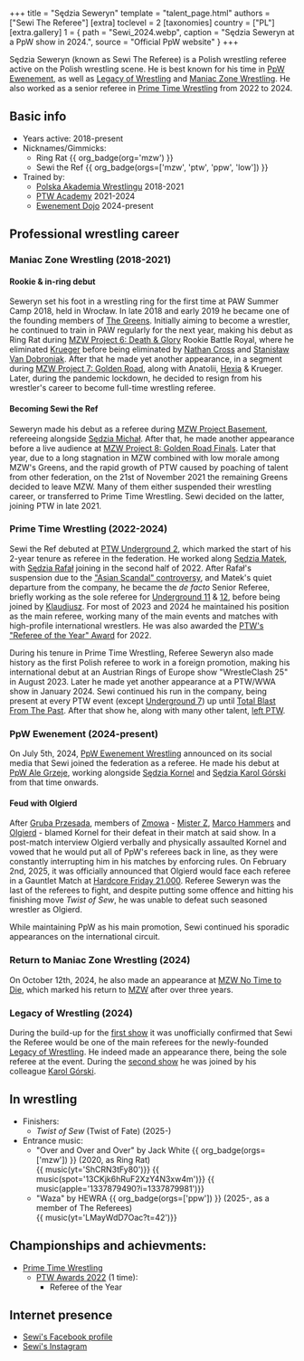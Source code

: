 +++
title = "Sędzia Seweryn"
template = "talent_page.html"
authors = ["Sewi The Referee"]
[extra]
toclevel = 2
[taxonomies]
country = ["PL"]
[extra.gallery]
1 = { path = "Sewi_2024.webp", caption = "Sędzia Seweryn at a PpW show in 2024.", source = "Official PpW website" }
+++

Sędzia Seweryn (known as Sewi The Referee) is a Polish wrestling referee active on the Polish wrestling scene. He is best known for his time in [PpW Ewenement](@/o/ppw.md), as well as [Legacy of Wrestling](@/o/low.md) and [Maniac Zone Wrestling](@/o/mzw.md). He also worked as a senior referee in [Prime Time Wrestling](@/o/ptw.md) from 2022 to 2024.

## Basic info

* Years active: 2018-present
* Nicknames/Gimmicks:
  - Ring Rat {{ org_badge(org='mzw') }}
  - Sewi the Ref {{ org_badge(orgs=['mzw', 'ptw', 'ppw', 'low']) }}
* Trained by:
  - [Polska Akademia Wrestlingu](@/o/paw.md) 2018-2021
  - [PTW Academy](@/o/ptw-academy.md) 2021-2024
  - [Ewenement Dojo](@/o/ewenement-dojo.md) 2024-present

## Professional wrestling career

### Maniac Zone Wrestling (2018-2021)

#### Rookie & in-ring debut

Seweryn set his foot in a wrestling ring for the first time at PAW Summer Camp 2018, held in Wrocław.
In late 2018 and early 2019 he became one of the founding members of [The Greens](@/a/zieloni.md).
Initially aiming to become a wrestler, he continued to train in PAW regularly for the next year, making his debut as Ring Rat during [MZW Project 6: Death & Glory](@/e/mzw/2019-08-24-mzw-project-6-death-and-glory.md) Rookie Battle Royal, where he eliminated [Krueger](@/w/olgierd.md) before being eliminated by [Nathan Cross](@/w/gabriel-queen.md) and [Stanisław Van Dobroniak](@/w/stanislaw-van-dobroniak.md).
After that he made yet another appearance, in a segment during [MZW Project 7: Golden Road](@/e/mzw/2020-01-18-mzw-project-7-golden-road.md), along with Anatolii, [Hexia](@/w/hexia.md) & Krueger.
Later, during the pandemic lockdown, he decided to resign from his wrestler's career to become full-time wrestling referee.

#### Becoming Sewi the Ref

Seweryn made his debut as a referee during [MZW Project Basement](@/e/project-basement.md), refereeing alongside [Sędzia Michał](@/w/sedzia-michal.md).
After that, he made another appearance before a live audience at [MZW Project 8: Golden Road Finals](@/e/mzw/2021-08-14-mzw-project-8-golden-road-finals.md).
Later that year, due to a long stagnation in MZW combined with low morale among MZW's Greens, and the rapid growth of PTW caused by poaching of talent from other federation, on the 21st of November 2021 the remaining Greens decided to leave MZW.
Many of them either suspended their wrestling career, or transferred to Prime Time Wrestling. Sewi decided on the latter, joining PTW in late 2021.

### Prime Time Wrestling (2022-2024)

Sewi the Ref debuted at [PTW Underground 2](@/e/ptw/2022-01-23-ptw-underground-2.md), which marked the start of his 2-year tenure as referee in the federation.
He worked along [Sędzia Matek](@/w/sedzia-matek.md), with [Sędzia Rafał](@/w/alex-brave.md) joining in the second half of 2022.
After Rafał's suspension due to the ["Asian Scandal" controversy](@/a/ptw-awards-2022.md), and Matek's quiet departure from the company, he became the _de facto_ Senior Referee, briefly working as the sole referee for [Underground 11](@/e/ptw/2023-01-29-ptw-underground-11.md) & [12](@/e/ptw/2023-02-26-ptw-underground-12.md), before being joined by [Klaudiusz](@/w/sedzia-klaudiusz.md).
For most of 2023 and 2024 he maintained his position as the main referee, working many of the main events and matches with high-profile international wrestlers.
He was also awarded the [PTW's "Referee of the Year" Award](@/a/ptw-awards-2022.md) for 2022.

During his tenure in Prime Time Wrestling, Referee Seweryn also made history as the first Polish referee to work in a foreign promotion, making his international debut at an Austrian Rings of Europe show "WrestleClash 25" in August 2023.
Later he made yet another appearance at a PTW/WWA show in January 2024.
Sewi continued his run in the company, being present at every PTW event (except [Underground 7](@/e/ptw/2022-08-28-ptw-underground-7.md)) up until [Total Blast From The Past](@/e/ptw/2024-05-11-ptw-6.md).
After that show he, along with many other talent, [left PTW](@/a/ptw-exits.md).

### PpW Ewenement (2024-present)

On July 5th, 2024, [PpW Ewenement Wrestling](@/o/ppw.md) announced on its social media that Sewi joined the federation as a referee.
He made his debut at [PpW Ale Grzeje](@/e/ppw/2024-07-13-ppw-ale-grzeje.md), working alongside [Sędzia Kornel](@/w/sedzia-kornel.md) and [Sędzia Karol Górski](@/w/madman-charlie.md) from that time onwards.

#### Feud with Olgierd

After [Gruba Przesada](@/e/ppw/2025-01-25-ppw-gruba-przesada.md), members of [Zmowa](@/a/zmowa.md) - [Mister Z](@/w/mister-z.md), [Marco Hammers](@/w/marco-hammers.md) and [Olgierd](@/w/olgierd.md) - blamed Kornel for their defeat in their match at said show. In a post-match interview Olgierd verbally and physically assaulted Kornel and vowed that he would put all of PpW's referees back in line, as they were constantly interrupting him in his matches by enforcing rules. On February 2nd, 2025, it was officially announced that Olgierd would face each referee in a Gauntlet Match at [Hardcore Friday 21.000](@/e/ppw/2025-02-21-ppw-hardcore-friday.md). Referee Seweryn was the last of the referees to fight, and despite putting some offence and hitting his finishing move _Twist of Sew_, he was unable to defeat such seasoned wrestler as Olgierd.

While maintaining PpW as his main promotion, Sewi continued his sporadic appearances on the international circuit.

### Return to Maniac Zone Wrestling (2024)

On October 12th, 2024, he also made an appearance at [MZW No Time to Die](@/e/mzw/2024-10-12-mzw-no-time-to-die.md), which marked his return to [MZW](@/o/mzw.md) after over three years.

### Legacy of Wrestling (2024)

During the build-up for the [first show](@/e/low/2024-12-01-low-1.md) it was unofficially confirmed that Sewi the Referee would be one of the main referees for the newly-founded [Legacy of Wrestling](@/o/low.md). He indeed made an appearance there, being the sole referee at the event. During the [second show](@/e/low/2025-04-06-low-2.md) he was joined by his colleague [Karol Górski](@/w/madman-charlie.md).

## In wrestling

* Finishers:
  - _Twist of Sew_ (Twist of Fate) (2025-)
* Entrance music:
  - "Over and Over and Over" by Jack White
 {{ org_badge(orgs=['mzw']) }} (2020, as Ring Rat) <br>
 {{ music(yt='ShCRN3tFy80')}}
 {{ music(spot='13CKjk6hRuF2XzY4N3xw4m')}}
 {{ music(apple='1337879490?i=1337879981')}}
  - "Waza" by HEWRA
 {{ org_badge(orgs=['ppw']) }} (2025-, as a member of The Referees) <br>
 {{ music(yt='LMayWdD7Oac?t=42')}}

## Championships and achievments:

* [Prime Time Wrestling](@/o/ptw.md)
  - [PTW Awards 2022](@/a/ptw-awards-2022.md) (1 time):
    * Referee of the Year

## Internet presence

* [Sewi's Facebook profile](https://www.facebook.com/people/Sewi-The-Referee/100089237194283/)
* [Sewi's Instagram](https://www.instagram.com/sewi_the_ref/)
